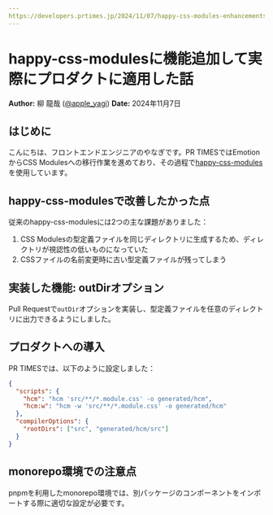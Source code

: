 ```yaml
---
https://developers.prtimes.jp/2024/11/07/happy-css-modules-enhancements-implementation/
---
```


# happy-css-modulesに機能追加して実際にプロダクトに適用した話

**Author:** 柳 龍哉 ([@apple_yagi](https://twitter.com/apple_yagi))
**Date:** 2024年11月7日

## はじめに

こんにちは、フロントエンドエンジニアのやなぎです。PR TIMESではEmotionからCSS Modulesへの移行作業を進めており、その過程で[happy-css-modules](https://github.com/mizdra/happy-css-modules)を使用しています。

## happy-css-modulesで改善したかった点

従来のhappy-css-modulesには2つの主な課題がありました：

1. CSS Modulesの型定義ファイルを同じディレクトリに生成するため、ディレクトリが視認性の低いものになっていた
2. CSSファイルの名前変更時に古い型定義ファイルが残ってしまう

## 実装した機能: outDirオプション

Pull Requestで`outDir`オプションを実装し、型定義ファイルを任意のディレクトリに出力できるようにしました。

## プロダクトへの導入

PR TIMESでは、以下のように設定しました：

```json
{
  "scripts": {
    "hcm": "hcm 'src/**/*.module.css' -o generated/hcm",
    "hcm:w": "hcm -w 'src/**/*.module.css' -o generated/hcm"
  },
  "compilerOptions": {
    "rootDirs": ["src", "generated/hcm/src"]
  }
}
```

## monorepo環境での注意点

pnpmを利用したmonorepo環境では、別パッケージのコンポーネントをインポートする際に適切な設定が必要です。
